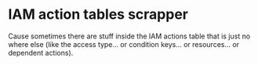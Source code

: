 # IAM action tables scrapper

Cause sometimes there are stuff inside the IAM actions table that is just no
where else (like the access type... or condition keys... or resources... or
dependent actions).
